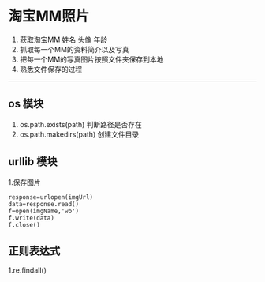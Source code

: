 # 淘宝MM照片
1. 获取淘宝MM 姓名 头像 年龄
2. 抓取每一个MM的资料简介以及写真
3. 把每一个MM的写真图片按照文件夹保存到本地
4. 熟悉文件保存的过程

---
## os 模块
1. os.path.exists(path)  判断路径是否存在
2. os.path.makedirs(path) 创建文件目录

## urllib 模块
1.保存图片
	
```
response=urlopen(imgUrl)
data=response.read()
f=open(imgName,'wb')
f.write(data)
f.close()
```

## 正则表达式

1.re.findall()

